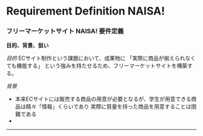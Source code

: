 # Requirement Definition NAISA!

### フリーマーケットサイト NAISA! 要件定義

**目的、背景、狙い**

*目的*
ECサイト制作という課題において、成果物に
「実際に商品が揃えられなくても機能する」
という強みを持たせるため、フリーマーケットサイトを構築する。

*背景*
* 本来ECサイトには販売する商品の用意が必要となるが、学生が用意できる商品は精々「情報」くらいであり
実際に質量を持った商品を用意することは困難である
*
****
